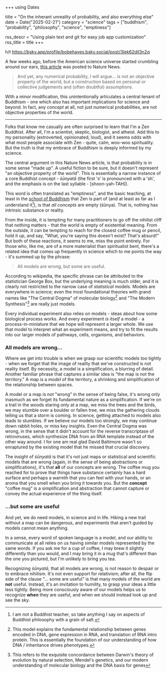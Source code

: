 +++
using Dates

title = "On the inherant unreality of probability, and also everything else"
date = Date("2025-02-21")
category = "science"
tags = ["buddhism", "probability", "philosophy", "science", "emptiness"]

rss_descr = "Using plain text and git for easy job app customization"
rss_title = title
+++

 h/t https://bsky.app/profile/bobehayes.bsky.social/post/3lek62dil3n2q

A few weeks ago,
before the American science universe started crumbling around our ears,
[this article](https://www.nature.com/articles/d41586-024-04096-5)
was posted to Nature News.

> And yet, any numerical probability, I will argue...
  is not an objective property of the world,
  but a construction based on personal or collective judgements and (often doubtful) assumptions.

With a minor modification, this unintentionally articulates a central tenant of Buddhism -
one which also has important implications for science and beyond.
In fact, any _concept_ at all, not just numerical probabilities,
are not objective properties of the world.

---

Folks that know me casually are often surprised to learn that I'm a Zen Buddhist.
After all, I'm a scientist, skeptic, biologist, and atheist.
Add this to my personality (extroverted, opinionated, loud),
and it seems odds with what most people associate with Zen -
quite, calm, woo-woo spirituality.
But the truth is that my embrace of Buddhism is deeply informed by my science. 

The central argument in this Nature News article, is that probability is in some sense "made up".
A useful fiction to be sure, but it doesn't represent "an objective property of the world".
This is essentially a narrow instance of a core Buddhist concept -
_śūnyatā_ (the first 's' is pronounced with a 'sh', and the emphasis is on the last syllable - \[shoon-yah-TAH\]). 

This word is often translated as "emptiness",
and the basic teaching, at least in the [school of Buddhism](https://en.wikipedia.org/wiki/Mahayana_sutras)
that Zen is part of (and at least as far as I understand it[^caveat]),
is that *all concepts* are empty (śūnya). That is, nothing has intrinsic substance or reality.

[^caveat]: I am not a Buddhist teacher, so take anything I say on aspects of Buddhist philosophy with a grain of salt.

From the inside, it is tempting for many practitioners to go off the nihilist cliff that nothing matters -
that the world is empty of existential meaning.
From the outside, it can be tempting to reach for the closest coffee mug or pencil,
hold it up, and say, "What, you're saying this doesn't exist? That's absurd!"
But both of these reactions, it seems to me, miss the point entirely.
For those who, like me, are of a more materialist than spiritualist bent,
there's a related idea that comes up frequently in science which to me points the way -
it's summed up by the phrase:

> All models are wrong, but some are useful.

According to wikipedia, the specific phrase can be attributed to the statistician George Box,
but the underlying meaning is much older,
and it is clearly not restricted to the narrow case of _statistical_ models.
Models are everywhere in science;
even the most foundational theories with grand names like
"The Central Dogma" of molecular biology[^central-dogma]
and "The Modern Synthesis"[^modern-synthesis]
are really just models.

[^central-dogma]: This model explains the fundamental relationship between genes encoded in DNA,
gene expression in RNA, and translation of RNA intro protein. 
This is essentially the foundation of our understanding of how DNA / inheritance
drives phenotypes.

[^modern-synthesis]: This refers to the exquisite concordance between Darwin's
theory of evolution by natural selection, Mendel's genetics,
and our modern understanding of molecular biology and the DNA basis for genes

Every individual experiment also relies on models -
ideas about how some biological process works.
And every experiment *is itself* a model -
a process-in-miniature that we hope will represent a larger whole.
We use that model to interpret what an experiment means,
and try to fit the results into our larger models of pathways, cells, organisms, and behaviors.

### All models are wrong...

Where we get into trouble is when we grasp our scientific models too tightly -
when we forget that the image of reality that we've constructed is not reality itself.
By necessity, a model is a simplification, a blurring of detail.
Another familiar phrase that captures a similar idea is "the map is not the territory."
A map is a *model* of the territory, a shrinking and simplification of the relationship between spaces.

A model or a map is not "wrong" in the sense of being false,
it's wrong only inasmuch as we forget its fundamental nature as a simplification.
If we're on a trail in the woods staring only at a map,
we miss the trees and the birds, we may stumble over a boulder or fallen tree,
we miss the gathering clouds telling us that a storm is coming.
In science, getting attached to models also leads to stumbles.
If we believe our models too strongly, we may continue down rabbit holes,
or miss key insights.
Even the Central Dogma was wrong,
in the sense that it didn't account for the reverse transcriptase of retroviruses,
which synthesize DNA from an RNA template instead of the other way around.
I for one am real glad David Baltimore wasn't so enraptured by the existing model
that he missed that crucial discovery.

The insight of _śūnyatā_ is that it's not just maps
or statistical and scientific models that are wrong
(again, in the sense of being abstractions or simplifications),
it's that **all** of our concepts are wrong.
The coffee mug you reached for to prove that things have substance
certainly has a hard surface and perhaps a warmth that you can feel with your hands,
or an aroma that you smell when you bring it towards you.
But the **concept** "coffee mug" is a simplification and abstraction
that cannot capture or convey the actual experience of the thing itself.

### ...but some are useful

And yet, we do need models, in science and in life.
Hiking a new trail without a map can be dangerous,
and experiments that aren't guided by models cannot mean anything.

In a sense, every word of spoken language is a model,
and our ability to communicate at all relies on us having similar models
represented by the same words.
If you ask me for a cup of coffee, I may brew it slightly differently than you would,
and I may bring it in a mug that's different than the one you pictured,
but I'm unlikely to bring you tea.

Recognizing _śūnyatā_, that all models are wrong,
is not reason to despair or to embrace nihilism.
It's not even support for relativism;
after all, the flip side of the clause "... some are useful"
is that many models of the world are **not** useful.
Instead, it's an invitation to humility, to grasp your ideas a little less tightly.
Being more consciously aware of our models helps us to recognize **when** they are useful,
and when we should instead look up and see the sky.

